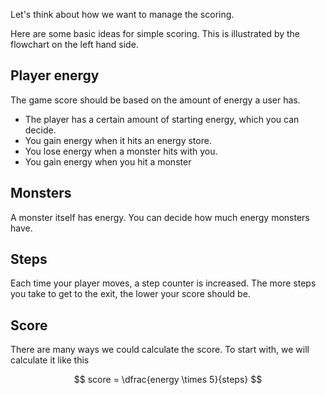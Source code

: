 Let's think about how we want to manage the scoring. 

Here are some basic ideas for simple scoring. This is illustrated by the flowchart on the left hand side.

## Player energy
The game score should be based on the amount of energy a user has.

- The player has a certain amount of starting energy, which you can decide. 
- You gain energy when it hits an energy store. 
- You lose energy when a monster hits with you.
- You gain energy when you hit a monster

## Monsters
A monster itself has energy. You can decide how much energy monsters have.

## Steps
Each time your player moves, a step counter is increased. The more steps you take to get to the exit, the lower your score should be.

## Score
There are many ways we could calculate the score. To start with, we will calculate it like this

$$
score = \dfrac{energy \times 5}{steps}
$$

